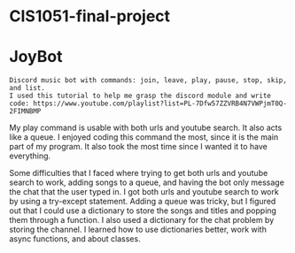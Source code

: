 # CIS1051-final-project
# JoyBot
    Discord music bot with commands: join, leave, play, pause, stop, skip, and list.
    I used this tutorial to help me grasp the discord module and write code: https://www.youtube.com/playlist?list=PL-7Dfw57ZZVRB4N7VWPjmT0Q-2FIMNBMP


My play command is usable with both urls and youtube search. It also acts like a queue.
I enjoyed coding this command the most, since it is the main part of my program. It also took the most time since I wanted it to have everything.

Some difficulties that I faced where trying to get both urls and youtube search to work, adding songs to a queue, and having the bot only message the chat that the user typed in. I got both urls and youtube search to work by using a try-except statement. Adding a queue was tricky, but I figured out that I could use a dictionary to store the songs and titles and popping them through a function. I also used a dictionary for the chat problem by storing the channel. I learned how to use dictionaries better, work with async functions, and about classes.
